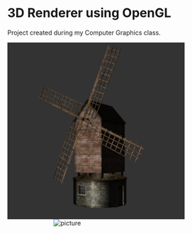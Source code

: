 # 3D Renderer using OpenGL
Project created during my Computer Graphics class.

<img align="left" src="./media/3DObj.png" width="400px" alt="picture">
<img align="right" src="./media/NormalMap.gif" width="400px" alt="picture">
